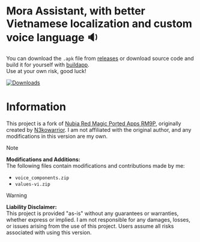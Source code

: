 # Mora Assistant, with better Vietnamese localization and custom voice language 🔉

You can download the <code>.apk</code> file from [releases](https://github.com/YunyiKovsha/mora-vi/releases) or download source code and build it for yourself with [buildapp](https://github.com/mon231/buildapp).  
Use at your own risk, good luck!

[![Downloads](https://img.shields.io/github/downloads/YunyiKovsha/mora-vi/total)](https://github.com/YunyiKovsha/mora-vi/releases)

# Information

This project is a fork of [Nubia Red Magic Ported Apps RM9P](https://github.com/N3kowarrior/Nubia-Red-Magick-Ported-Apps-RM9P), originally created by [N3kowarrior](https://github.com/N3kowarrior). I am not affiliated with the original author, and any modifications in this version are my own.

> [!NOTE]
> **Modifications and Additions:**  
> The following files contain modifications and contributions made by me:  
> - `voice_components.zip`  
> - `values-vi.zip`

> [!WARNING]
> **Liability Disclaimer:**  
> This project is provided "as-is" without any guarantees or warranties, whether express or implied. I am not responsible for any damages, losses, or issues arising from the use of this project. Users assume all risks associated with using this version.
